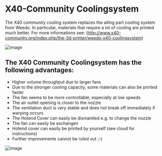 # X40-Community Coolingsystem
The X40 community cooling system replaces the ailing part cooling system from Weedo. In particular, materials that require a lot of cooling are printed much better.
For more informations see: (http://www.x40-community.org/index.php/the-3d-printer/weedo-x40-coolingsystem)

![image](http://www.x40-community.org/images/x40/X40_Coolingsystem_2.jpg)

## The X40 Community Coolingsystem has the following advantages:

   - Higher volume throughput due to larger fans
   - Due to the stronger cooling capacity, some materials can also be printed faster
   - The fan seems to be more controllable, especially at low speeds
   - The air outlet opening is closer to the nozzle
   - The ventilation duct is very stable and does not break off immediately if warping occurs
   - The Hotend Cover can easily be dismantled e.g. to change the nozzle
   - The fan can easily be exchangen
   - Hotend cover can easily be printed by yourself (see cloud for instructions)
   - Further improvements cannot be ruled out ;-)



![image](http://www.x40-community.org/images/x40/photo_coolingsystem.jpg)
